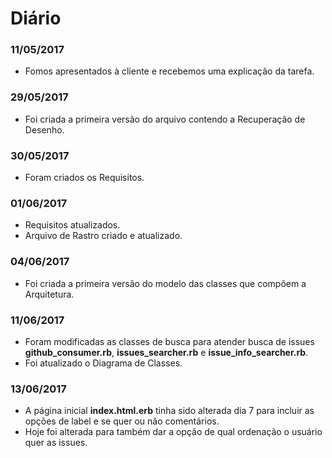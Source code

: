 # Diário #

### 11/05/2017 ###

- Fomos apresentados à cliente e recebemos uma explicação da tarefa.

### 29/05/2017 ###

- Foi criada a primeira versão do arquivo contendo a Recuperação de Desenho.

### 30/05/2017 ###

- Foram criados os Requisitos.

### 01/06/2017 ###

- Requisitos atualizados.
- Arquivo de Rastro criado e atualizado.

### 04/06/2017 ###

- Foi criada a primeira versão do modelo das classes que compõem a Arquitetura.

### 11/06/2017 ###

- Foram modificadas as classes de busca para atender busca de issues **github_consumer.rb**, **issues_searcher.rb** e **issue_info_searcher.rb**.
- Foi atualizado o Diagrama de Classes.

### 13/06/2017 ###

- A página inicial **index.html.erb** tinha sido alterada dia 7 para incluir as opções de label e se quer ou não comentários.
- Hoje foi alterada para também dar a opção de qual ordenação o usuário quer as issues.
